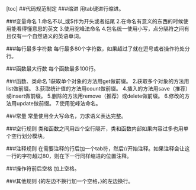 [toc]
##代码规范制定
###缩进
    用tab键进行缩进。

###变量命名
    1.命名不以_或$作为开头或者结尾
    2.在命名有意义的东西的时候使用能看得懂意思的英文
    3.使用驼峰法命名
    4.包名统一使用小写，点分隔符之间有且仅有一个自然语义的英语单词。

###每行最多字符数
    每行最多80个字符数，如果超过了就在逗号或者操作符处分行。

###函数最大行数
    每个函数最多100行。

###函数、类命名
    1获取单个对象的方法用get做前缀。
    2.获取多个对象的方法用list做前缀。
    3.获取统计值的方法用count做前缀。
    4.插入的方法用save（推荐）或insert做前缀。
    5.删除的方法用remove（推荐）或delete做前缀。
    6.修改的方法用update做前缀。
    7.使用驼峰法命名。

###常量
    常量使用全大写命名，力求语义表达完整。

###空行规则
    类和函数之间用四个空行隔开，类和函数内部如果内容过多也用单个空行划分模块。

###注释规则
    在需要注释的行后加一个tab符，然后//开始注释。如果注释会让这一行的字符超过80，则在下一行同样缩进的位置注释。

###操作符前后空格
    加上空格。

###其他规则
    {的左边不换行加一个空格，}的左边换行。


